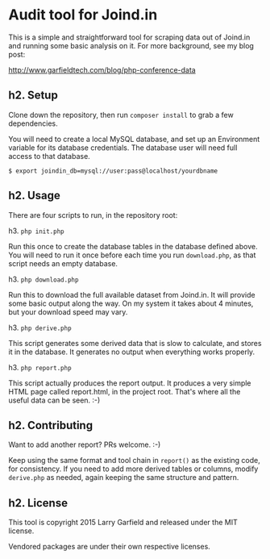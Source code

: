 Audit tool for Joind.in
=======================

This is a simple and straightforward tool for scraping data out of Joind.in 
and running some basic analysis on it.  For more background, see my blog post:

http://www.garfieldtech.com/blog/php-conference-data

h2. Setup
-----

Clone down the repository, then run `composer install` to grab a few dependencies.

You will need to create a local MySQL database, and set up an Environment variable
for its database credentials. The database user will need full access to that
database.

````
$ export joindin_db=mysql://user:pass@localhost/yourdbname
````

h2. Usage
-----

There are four scripts to run, in the repository root:

h3. `php init.php`

Run this once to create the database tables in the database defined above. You
will need to run it once before each time you run `download.php`, as that script
needs an empty database.

h3. `php download.php`

Run this to download the full available dataset from Joind.in.  It will provide
some basic output along the way.  On my system it takes about 4 minutes, but 
your download speed may vary.

h3. `php derive.php`

This script generates some derived data that is slow to calculate, and stores
it in the database.  It generates no output when everything works properly.

h3. `php report.php`

This script actually produces the report output. It produces a very simple HTML
page called report.html, in the project root.  That's where all the useful 
data can be seen. :-)

h2. Contributing
-----------------

Want to add another report?  PRs welcome. :-)

Keep using the same format and tool chain in `report()` as the existing code, for
consistency.  If you need to add more derived tables or columns, modify `derive.php`
as needed, again keeping the same structure and pattern.

h2. License
------------

This tool is copyright 2015 Larry Garfield and released under the MIT license.

Vendored packages are under their own respective licenses.